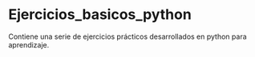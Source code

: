# Ejercicios_basicos_python
Contiene una serie de ejercicios prácticos desarrollados en python para aprendizaje.
